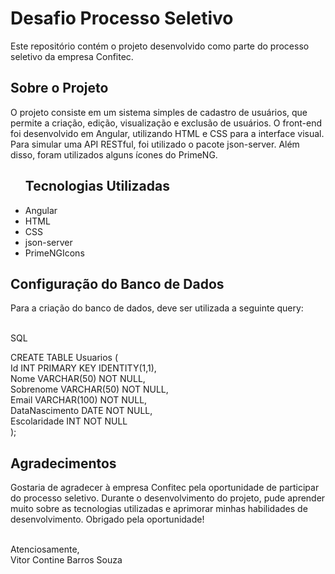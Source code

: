 <h1>Desafio Processo Seletivo</h1>
Este repositório contém o projeto desenvolvido como parte do processo seletivo da empresa Confitec.

<h2>Sobre o Projeto</h2>
<p>   O projeto consiste em um sistema simples de cadastro de usuários, que permite a criação, edição, visualização e exclusão de usuários. O front-end foi desenvolvido em Angular, utilizando HTML e CSS para a interface visual. Para simular uma API RESTful, foi utilizado o pacote json-server. Além disso, foram utilizados alguns ícones do PrimeNG.</p>

<ul><h2>Tecnologias Utilizadas</h2>
<li>Angular</li>
<li>HTML</li>
<li>CSS</li>
<li>json-server</li>
<li>PrimeNGIcons</li>
</ul>

<h2>Configuração do Banco de Dados</h2>
Para a criação do banco de dados, deve ser utilizada a seguinte query:

<p><br>SQL</p>

CREATE TABLE Usuarios (
<br>Id INT PRIMARY KEY IDENTITY(1,1),
<br>Nome VARCHAR(50) NOT NULL,
<br>Sobrenome VARCHAR(50) NOT NULL,
<br>Email VARCHAR(100) NOT NULL,
<br>DataNascimento DATE NOT NULL,
<br>Escolaridade INT NOT NULL
<br>);

<h2>Agradecimentos</h2>
<p> Gostaria de agradecer à empresa Confitec pela oportunidade de participar do processo seletivo. Durante o desenvolvimento do projeto, pude aprender muito sobre as tecnologias utilizadas e aprimorar minhas habilidades de desenvolvimento. Obrigado pela oportunidade!</p>

<br>Atenciosamente,<br>
Vitor Contine Barros Souza
